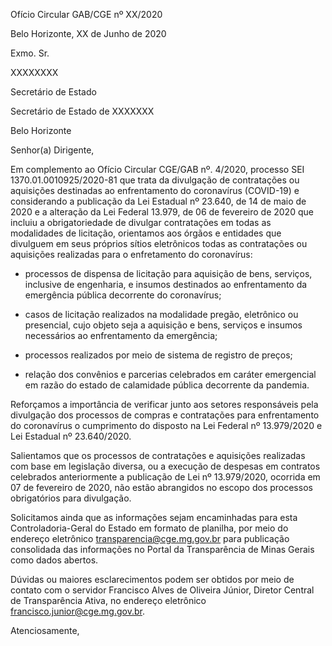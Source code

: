 Ofício Circular GAB/CGE nº XX/2020

Belo Horizonte, XX de Junho de 2020

Exmo. Sr.

XXXXXXXX

Secretário de Estado

Secretário de Estado de XXXXXXX

Belo Horizonte

Senhor(a) Dirigente,

Em complemento ao  Ofício Circular CGE/GAB nº. 4/2020, processo SEI 1370.01.0010925/2020-81 que trata da divulgação de contratações ou aquisições destinadas ao enfrentamento do coronavírus (COVID-19) e considerando a publicação da Lei Estadual nº 23.640, de 14 de maio de 2020 e a alteração da Lei Federal 13.979, de 06 de fevereiro de 2020 que incluiu a obrigatoriedade de divulgar contratações em todas as modalidades de licitação, orientamos aos órgãos e entidades que divulguem em seus próprios sítios eletrônicos todas as contratações ou aquisições realizadas para o enfretamento do coronavírus:

- processos de dispensa de licitação para aquisição de bens, serviços, inclusive de engenharia, e insumos destinados ao enfrentamento da emergência pública decorrente do coronavírus;

- casos de licitação realizados na modalidade pregão, eletrônico ou presencial, cujo objeto seja a aquisição e bens, serviços e insumos necessários ao enfrentamento da emergência;

- processos realizados por meio de sistema de registro de preços;

- relação dos convênios e parcerias celebrados em caráter emergencial em razão do estado de calamidade pública decorrente da pandemia.

Reforçamos a importância de verificar junto aos setores responsáveis pela divulgação dos processos de compras e contratações para enfrentamento do coronavírus o cumprimento do disposto na Lei Federal nº 13.979/2020 e Lei Estadual nº 23.640/2020.

Salientamos que os processos de contratações e aquisições realizadas com base em legislação diversa, ou a execução de despesas em contratos celebrados anteriormente a publicação de Lei nº 13.979/2020, ocorrida em 07 de fevereiro de 2020, não estão abrangidos no escopo dos processos obrigatórios para divulgação.

Solicitamos ainda que as informações sejam encaminhadas para esta Controladoria-Geral do Estado em formato de planilha, por meio do endereço eletrônico transparencia@cge.mg.gov.br para publicação consolidada das informações no Portal da Transparência de Minas Gerais como dados abertos.

Dúvidas ou maiores esclarecimentos podem ser obtidos por meio de contato com o servidor Francisco Alves de Oliveira Júnior, Diretor Central de Transparência Ativa, no endereço eletrônico francisco.junior@cge.mg.gov.br.

Atenciosamente,
